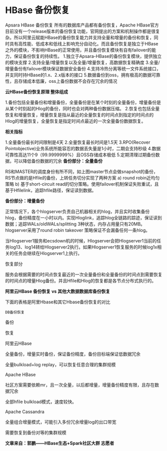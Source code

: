 # HBase 备份恢复

Apsara HBase 备份恢复
所有的数据库产品都有备份恢复，Apache HBase官方目前没有一个release版本的备份恢复功能，官网提出的方案和机制操作都是很复杂。所以阿里云赋能HBase的备份恢复能力并支持全量和增量的备份和恢复，同时具有高性能、低成本和低线上影响充分自动化。而且备份恢复是独立于HBase之外的模块，不影响HBase的正常使用，并且备份恢复模块有自有failover的能力，保证备份恢复的持续性。
1.独立于Apsara-HBase的备份恢复模块，提供独立的模块支撑
2.支持全量/增量恢复以及全量/增量恢复，高数据恢复精确度
3.全量/增量备份有failover模块保证数据安全备份
4.支持冷热分离等统一文件系统接口，并支同时持HBase的1.x、2.x版本的接口
5.数据备份到oss，拥有极高的数据可靠性，且存储成本低廉，oss上备份数据不会存在冗余的情况

**云HBase备份恢复原理
整体组成**

1.备份包括全量备份和增量备份，全量备份是在某个时刻的全量备份，增量备份是从某个时刻起的Hlog的备份，同时也会对两种备份数据压缩。
2.恢复也包括全量恢复和增量恢复，增量恢复是指从最近的全量恢复的时间点到指定的时间点的Hlog的增量恢复，全量恢复是指定时间点最近的一次全量备份数据恢复。

**相关指标**

1.全量备份最长时间限制是4天
2.全量恢复最长时间是1.5天
3.RPO(Recover Pointobjective)业务系统所能容忍的数据丢失量是1小时，二期会支持秒级
4.数据可靠性高达11个9（99.9999999%）且OSS存储成本极低
5.定期清理过期备份数据，可以降低备份数据的冗余
**备份部分：全量备份**

RS和MASTER的调度身份有所不同，如上图master节点会做snapshot的备份，RS节点做的是Hfile的备份，上转任务切分实现了两种方案 a) round robin近均匀策略 b) 基于short-circuit read的切分策略。使用failover机制保证失败重试，且基于Hfilelink，追踪hfile路径，保证读到数据。

**备份部分：增量备份**

正常情况下，各个hlogserver负责自己机器相关的hlog，并且实时收集备份hlog，备份精度在一小时以内。实现Hloglink，追踪hlog全链路的踪迹，保证读到数据；追踪WALs/oldWALs/splitting 3种状态，内存占用量只有20MB。 hlogserver采用了round robin takeover 策略保证不会漏备任何一条hlog。

当Hlogserver1服务和ecsdown机的时候，Hlogserver会把Hlogserver1当前的任务log13、log14转给Hlogserver2执行。如果Hlogserver1恢复服务的时候log1x相关的任务会继续在Hlogserver1上执行。

恢复部分

服务会根据需要的时间点恢复最近的一次全量备份和全量备份的时间点到需要恢复的时间点的增量Hlog备份。并且Hfile和Hlog的恢复都是各节点分布式执行的。

**阿里云HBase 备份恢复 vs 其他大数据数据库备份恢复**

下面的表格是阿里Hbase和其它Hbase备份恢复的对比

	DB备份恢复
	
备份
	
恢复

阿里云HBase
	
全量备份，增量实时备份，保证备份精度，备份目标端保证低数据冗余
	
全量bulkload+log replay，可以恢复任意合理的集群规模

Apache HBase
	
社区方案需要依赖mr，且一次全量，以后都增量，增量备份精度有限，且存在数据冗余
	
全部hfile bulkload模式，速度较快。

Apache Cassandra
	
全量组合增量模式，可能引入多份冗余增量log的出口带宽
	
需要恢复到备份对等的集群规模

**文章来自：郭鹏——HBase生态+Spark社区大群 志愿者**
